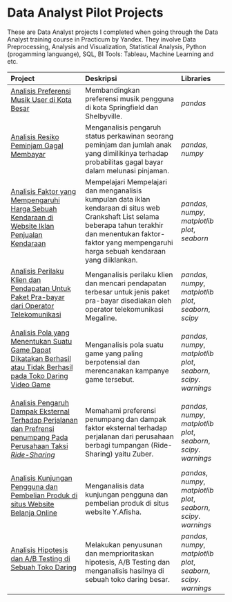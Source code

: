 # Data Analyst Pilot Projects
These are Data Analyst projects I completed when going through the Data Analyst training course in Practicum by Yandex. They involve Data Preprocessing, Analysis and Visualization, Statistical Analysis, Python (progamming languange), SQL, BI Tools: Tableau, Machine Learning and etc.

Project | Deskripsi | Libraries
:-------- | :------------ | :-------- |
<a href="https://github.com/ariqdewop/Practicum_Data_Analyst/tree/Project-01" title="Analisis Preferensi Musik User di Kota Besar"> Analisis Preferensi Musik User di Kota Besar</a></p> | Membandingkan preferensi musik pengguna di kota Springfield dan Shelbyville. | *pandas*
<a href="https://github.com/ariqdewop/Practicum_Data_Analyst/tree/Project-02" title="Analisis Resiko Peminjam Gagal Membayar"> Analisis Resiko Peminjam Gagal Membayar</a></p> | Menganalisis pengaruh status perkawinan seorang peminjam dan jumlah anak yang dimilikinya terhadap probabilitas gagal bayar dalam melunasi pinjaman. | *pandas*, *numpy*
<a href="https://github.com/ariqdewop/Practicum_Data_Analyst/tree/Project-03" title="Analisis Faktor yang Mempengaruhi Harga Sebuah Kendaraan di Website Iklan Penjualan Kendaraan"> Analisis Faktor yang Mempengaruhi Harga Sebuah Kendaraan di Website Iklan Penjualan Kendaraan</a></p> | Mempelajari Mempelajari dan menganalisis kumpulan data iklan kendaraan di situs web Crankshaft List selama beberapa tahun terakhir dan menentukan faktor-faktor yang mempengaruhi harga sebuah kendaraan yang diiklankan. | *pandas*, *numpy*, *matplotlib plot*, *seaborn*
<a href="https://github.com/ariqdewop/Practicum_Data_Analyst/tree/Project-04" title="Analisis Perilaku Klien dan Pendapatan Untuk Paket Pra-bayar dari Operator Telekomunikasi"> Analisis Perilaku Klien dan Pendapatan Untuk Paket Pra-bayar dari Operator Telekomunikasi</a></p> | Menganalisis perilaku klien dan mencari pendapatan terbesar untuk jenis paket pra-bayar disediakan oleh operator telekomunikasi Megaline. | *pandas*, *numpy*, *matplotlib plot*, *seaborn*, *scipy*
<a href="https://github.com/ariqdewop/Practicum_Data_Analyst/tree/Project-05" title="Analisis Pola yang Menentukan Suatu Game Dapat Dikatakan Berhasil atau Tidak Berhasil pada Toko Daring Video Game"> Analisis Pola yang Menentukan Suatu Game Dapat Dikatakan Berhasil atau Tidak Berhasil pada Toko Daring Video Game</a></p> | Menganalisis pola suatu game yang paling berpotensial dan merencanakan kampanye game tersebut. | *pandas*, *numpy*, *matplotlib plot*, *seaborn*, *scipy*. *warnings*
<a href="https://github.com/ariqdewop/Practicum_Data_Analyst/tree/Project-06" title="Analisis Pengaruh Dampak Eksternal Terhadap Perjalanan dan Prefrensi penumpang Pada Perusahaan Taksi *Ride-Sharing*"> Analisis Pengaruh Dampak Eksternal Terhadap Perjalanan dan Prefrensi penumpang Pada Perusahaan Taksi *Ride-Sharing*</a></p> | Memahami preferensi penumpang dan dampak faktor eksternal terhadap perjalanan dari perusahaan berbagi tumpangan (Ride-Sharing) yaitu Zuber. | *pandas*, *numpy*, *matplotlib plot*, *seaborn*, *scipy*. *warnings*
<a href="https://github.com/ariqdewop/Practicum_Data_Analyst/tree/Project-07" title="Analisis Kunjungan Pengguna dan Pembelian Produk di situs Website Belanja Online"> Analisis Kunjungan Pengguna dan Pembelian Produk di situs Website Belanja Online</a></p> | Menganalisis data kunjungan pengguna dan pembelian produk di situs website Y.Afisha. | *pandas*, *numpy*, *matplotlib plot*, *seaborn*, *scipy*. *warnings*
<a href="https://github.com/ariqdewop/Practicum_Data_Analyst/tree/Project-08" title="Analisis Hipotesis dan A/B Testing di Sebuah Toko Daring"> Analisis Hipotesis dan A/B Testing di Sebuah Toko Daring</a></p> | Melakukan penyusunan dan memprioritaskan hipotesis, A/B Testing dan menganalisis hasilnya di sebuah toko daring besar. | *pandas*, *numpy*, *matplotlib plot*, *seaborn*, *scipy*. *warnings*
